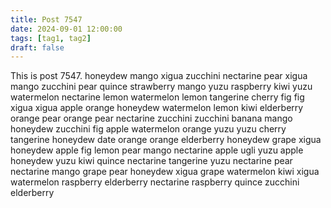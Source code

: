 ```yaml
---
title: Post 7547
date: 2024-09-01 12:00:00
tags: [tag1, tag2]
draft: false
---
```

This is post 7547.
honeydew
mango
xigua
zucchini
nectarine
pear
xigua
mango
zucchini
pear
quince
strawberry
mango
yuzu
raspberry
kiwi
yuzu
watermelon
nectarine
lemon
watermelon
lemon
tangerine
cherry
fig
fig
xigua
xigua
apple
orange
honeydew
watermelon
lemon
kiwi
elderberry
orange
pear
orange
pear
nectarine
zucchini
zucchini
banana
mango
honeydew
zucchini
fig
apple
watermelon
orange
yuzu
yuzu
cherry
tangerine
honeydew
date
orange
orange
elderberry
honeydew
grape
xigua
honeydew
apple
fig
lemon
pear
mango
nectarine
apple
ugli
yuzu
apple
honeydew
yuzu
kiwi
quince
nectarine
tangerine
yuzu
nectarine
pear
nectarine
mango
grape
pear
honeydew
xigua
grape
watermelon
kiwi
xigua
watermelon
raspberry
elderberry
nectarine
raspberry
quince
zucchini
elderberry
